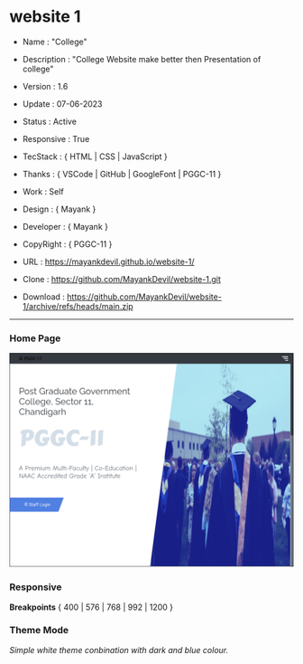 # website 1

- Name : "College"

- Description : "College Website make better then Presentation of college"

- Version : 1.6

- Update : 07-06-2023

- Status : Active

- Responsive : True

- TecStack : { HTML | CSS | JavaScript }

- Thanks : { VSCode | GitHub | GoogleFont | PGGC-11 }

- Work : Self

- Design : { Mayank }

- Developer : { Mayank }

- CopyRight : { PGGC-11 }

- URL : https://mayankdevil.github.io/website-1/

- Clone : https://github.com/MayankDevil/website-1.git

- Download : https://github.com/MayankDevil/website-1/archive/refs/heads/main.zip

---

### Home Page

![Alt text](./data/college.png "HomePage")

### Responsive

**Breakpoints** { 400 | 576 | 768 | 992 | 1200 }

### Theme Mode

_Simple white theme conbination with dark and blue colour._

